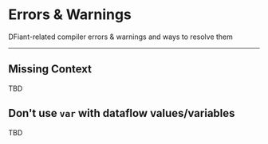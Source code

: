 # Errors & Warnings

DFiant-related compiler errors & warnings and ways to resolve them

---



## Missing Context

TBD

## Don't use `var` with dataflow values/variables

TBD